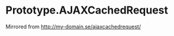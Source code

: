 Prototype.AJAXCachedRequest
===========================


Mirrored from http://my-domain.se/ajaxcachedrequest/